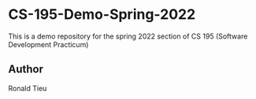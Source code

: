 # CS-195-Demo-Spring-2022

This is a demo repository for the spring 2022 section of CS 195 (Software Development Practicum)

## Author

Ronald Tieu

